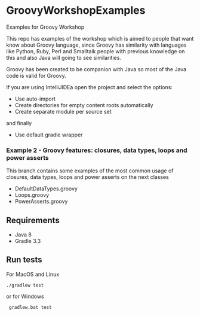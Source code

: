 # GroovyWorkshopExamples
Examples for Groovy Workshop

This repo has examples of the workshop which is aimed to people that want know about Groovy language,
since Groovy has similarity with languages like Python, Ruby, Perl and Smalltalk
people with previous knowledge on this and also Java will going to see similarities.

Groovy has been created to be companion with Java so most of the Java code is valid for Groovy.

If you are using IntelliJIDEa open the project and select the options:

- Use auto-import
- Create directories for empty content roots automatically
- Create separate module per source set

and finally

- Use default gradle wrapper

### Example 2 - Groovy features: closures, data types, loops and power asserts

This branch contains some examples of the most common usage of
closures, data types, loops and power asserts on the next classes

- DefaultDataTypes.groovy
- Loops.groovy
- PowerAsserts.groovy

## Requirements

- Java 8
- Gradle 3.3

## Run tests

For MacOS and Linux

`` ./gradlew test ``  

or for Windows

`` gradlew.bat test``
